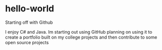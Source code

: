 # hello-world
Starting off with Github


I enjoy C# and Java. Im starting out using GitHub planning on using it to create a portfolio built on my college projects and then contribute to some open source projects
